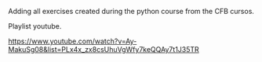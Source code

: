 Adding all exercises created during the python course from the CFB cursos. 

Playlist youtube.

https://www.youtube.com/watch?v=Ay-MakuSg08&list=PLx4x_zx8csUhuVgWfy7keQQAy7t1J35TR
